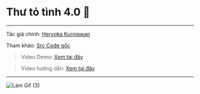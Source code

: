 # Thư tỏ tình 4.0 💌
---
Tác giả chính: [Heryoka Kurniawan](https://github.com/heryyy)

Tham khảo: [Src Code gốc](https://github.com/heryyy/pink-envelope)

> Video Demo: [Xem tại đây](https://www.tiktok.com/@dr.gifter306/video/7527984331982114055)

> Video hướng dẫn: [Xem tại đây](https://drive.google.com/file/d/1xXZ-IXxMqBVU8TrOuHTWQJ_35uZhr2XI/view?usp=sharing)

---

![Làm Gif (3)](https://github.com/user-attachments/assets/053a0a32-6dce-43a6-a613-04ed846c0b7d)
